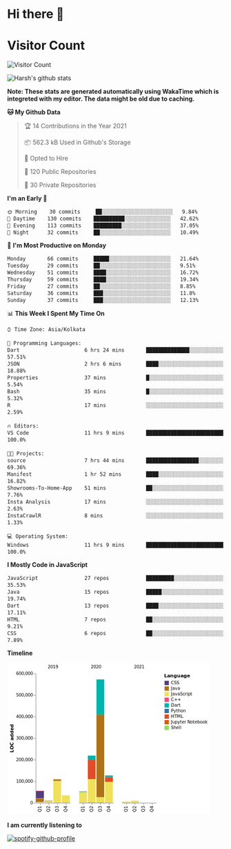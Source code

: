 # Hi there 👋 

# Visitor Count
![Visitor Count](https://profile-counter.glitch.me/harsh2201/count.svg)

![Harsh's github stats](https://github-readme-stats.vercel.app/api?username=harsh2201&show_icons=true&theme=radical)

**Note: These stats are generated automatically using WakaTime which is integreted with my editor. The data might be old due to caching.**

<!--START_SECTION:waka-->
**🐱 My Github Data** 

> 🏆 14 Contributions in the Year 2021
 > 
> 📦 562.3 kB Used in Github's Storage 
 > 
> 💼 Opted to Hire
 > 
> 📜 120 Public Repositories 
 > 
> 🔑 30 Private Repositories  
 > 
**I'm an Early 🐤** 

```text
🌞 Morning    30 commits     ██░░░░░░░░░░░░░░░░░░░░░░░   9.84% 
🌆 Daytime    130 commits    ██████████░░░░░░░░░░░░░░░   42.62% 
🌃 Evening    113 commits    █████████░░░░░░░░░░░░░░░░   37.05% 
🌙 Night      32 commits     ██░░░░░░░░░░░░░░░░░░░░░░░   10.49%

```
📅 **I'm Most Productive on Monday** 

```text
Monday       66 commits     █████░░░░░░░░░░░░░░░░░░░░   21.64% 
Tuesday      29 commits     ██░░░░░░░░░░░░░░░░░░░░░░░   9.51% 
Wednesday    51 commits     ████░░░░░░░░░░░░░░░░░░░░░   16.72% 
Thursday     59 commits     ████░░░░░░░░░░░░░░░░░░░░░   19.34% 
Friday       27 commits     ██░░░░░░░░░░░░░░░░░░░░░░░   8.85% 
Saturday     36 commits     ███░░░░░░░░░░░░░░░░░░░░░░   11.8% 
Sunday       37 commits     ███░░░░░░░░░░░░░░░░░░░░░░   12.13%

```


📊 **This Week I Spent My Time On** 

```text
⌚︎ Time Zone: Asia/Kolkata

💬 Programming Languages: 
Dart                     6 hrs 24 mins       ██████████████░░░░░░░░░░░   57.51% 
JSON                     2 hrs 6 mins        ████░░░░░░░░░░░░░░░░░░░░░   18.88% 
Properties               37 mins             █░░░░░░░░░░░░░░░░░░░░░░░░   5.54% 
Bash                     35 mins             █░░░░░░░░░░░░░░░░░░░░░░░░   5.32% 
R                        17 mins             ░░░░░░░░░░░░░░░░░░░░░░░░░   2.59%

🔥 Editors: 
VS Code                  11 hrs 9 mins       █████████████████████████   100.0%

🐱‍💻 Projects: 
source                   7 hrs 44 mins       █████████████████░░░░░░░░   69.36% 
Manifest                 1 hr 52 mins        ████░░░░░░░░░░░░░░░░░░░░░   16.82% 
Showrooms-To-Home-App    51 mins             ██░░░░░░░░░░░░░░░░░░░░░░░   7.76% 
Insta Analysis           17 mins             ░░░░░░░░░░░░░░░░░░░░░░░░░   2.63% 
InstaCrawlR              8 mins              ░░░░░░░░░░░░░░░░░░░░░░░░░   1.33%

💻 Operating System: 
Windows                  11 hrs 9 mins       █████████████████████████   100.0%

```

**I Mostly Code in JavaScript** 

```text
JavaScript               27 repos            █████████░░░░░░░░░░░░░░░░   35.53% 
Java                     15 repos            █████░░░░░░░░░░░░░░░░░░░░   19.74% 
Dart                     13 repos            ████░░░░░░░░░░░░░░░░░░░░░   17.11% 
HTML                     7 repos             ██░░░░░░░░░░░░░░░░░░░░░░░   9.21% 
CSS                      6 repos             ██░░░░░░░░░░░░░░░░░░░░░░░   7.89%

```


**Timeline**

![Chart not found](https://raw.githubusercontent.com/harsh2201/harsh2201/master/charts/bar_graph.png) 


<!--END_SECTION:waka-->


**I am currently listening to**

[![spotify-github-profile](https://spotify-github-profile.vercel.app/api/view?uid=0zd53poz5lu9da8yk1wq8bpss&cover_image=true)](https://spotify-github-profile.vercel.app/api/view?uid=0zd53poz5lu9da8yk1wq8bpss&redirect=true) 

